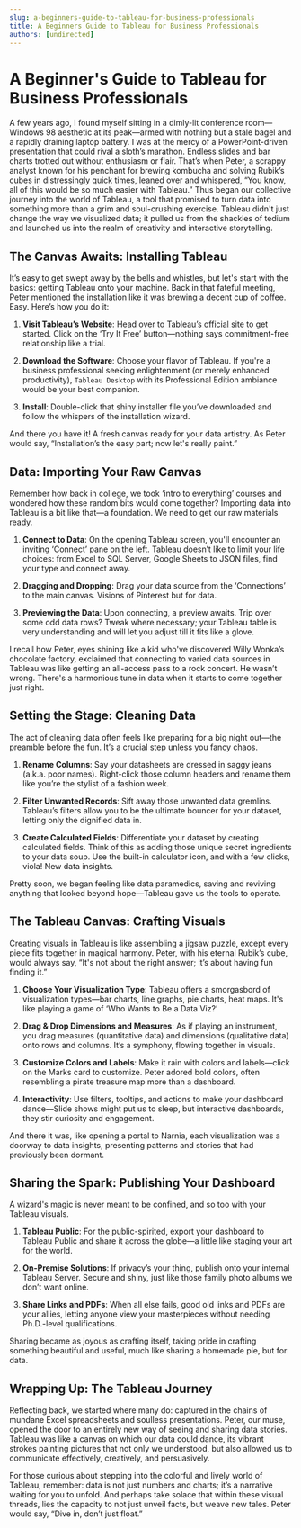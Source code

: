 ```yaml
---
slug: a-beginners-guide-to-tableau-for-business-professionals
title: A Beginners Guide to Tableau for Business Professionals
authors: [undirected]
---
```



# A Beginner's Guide to Tableau for Business Professionals

A few years ago, I found myself sitting in a dimly-lit conference room—Windows 98 aesthetic at its peak—armed with nothing but a stale bagel and a rapidly draining laptop battery. I was at the mercy of a PowerPoint-driven presentation that could rival a sloth’s marathon. Endless slides and bar charts trotted out without enthusiasm or flair. That’s when Peter, a scrappy analyst known for his penchant for brewing kombucha and solving Rubik’s cubes in distressingly quick times, leaned over and whispered, “You know, all of this would be so much easier with Tableau.” Thus began our collective journey into the world of Tableau, a tool that promised to turn data into something more than a grim and soul-crushing exercise. Tableau didn't just change the way we visualized data; it pulled us from the shackles of tedium and launched us into the realm of creativity and interactive storytelling.

## The Canvas Awaits: Installing Tableau

It’s easy to get swept away by the bells and whistles, but let's start with the basics: getting Tableau onto your machine. Back in that fateful meeting, Peter mentioned the installation like it was brewing a decent cup of coffee. Easy. Here’s how you do it:

1. **Visit Tableau’s Website**: Head over to [Tableau’s official site](https://www.tableau.com) to get started. Click on the ‘Try It Free’ button—nothing says commitment-free relationship like a trial.
   
2. **Download the Software**: Choose your flavor of Tableau. If you're a business professional seeking enlightenment (or merely enhanced productivity), `Tableau Desktop` with its Professional Edition ambiance would be your best companion.

3. **Install**: Double-click that shiny installer file you’ve downloaded and follow the whispers of the installation wizard. 

And there you have it! A fresh canvas ready for your data artistry. As Peter would say, “Installation’s the easy part; now let's really paint.”

## Data: Importing Your Raw Canvas

Remember how back in college, we took ‘intro to everything’ courses and wondered how these random bits would come together? Importing data into Tableau is a bit like that—a foundation. We need to get our raw materials ready.

1. **Connect to Data**: On the opening Tableau screen, you'll encounter an inviting ‘Connect’ pane on the left. Tableau doesn’t like to limit your life choices: from Excel to SQL Server, Google Sheets to JSON files, find your type and connect away.

2. **Dragging and Dropping**: Drag your data source from the ‘Connections’ to the main canvas. Visions of Pinterest but for data.

3. **Previewing the Data**: Upon connecting, a preview awaits. Trip over some odd data rows? Tweak where necessary; your Tableau table is very understanding and will let you adjust till it fits like a glove.

I recall how Peter, eyes shining like a kid who've discovered Willy Wonka’s chocolate factory, exclaimed that connecting to varied data sources in Tableau was like getting an all-access pass to a rock concert. He wasn’t wrong. There's a harmonious tune in data when it starts to come together just right.

## Setting the Stage: Cleaning Data

The act of cleaning data often feels like preparing for a big night out—the preamble before the fun. It’s a crucial step unless you fancy chaos.

1. **Rename Columns**: Say your datasheets are dressed in saggy jeans (a.k.a. poor names). Right-click those column headers and rename them like you’re the stylist of a fashion week.

2. **Filter Unwanted Records**: Sift away those unwanted data gremlins. Tableau’s filters allow you to be the ultimate bouncer for your dataset, letting only the dignified data in.

3. **Create Calculated Fields**: Differentiate your dataset by creating calculated fields. Think of this as adding those unique secret ingredients to your data soup. Use the built-in calculator icon, and with a few clicks, viola! New data insights.

Pretty soon, we began feeling like data paramedics, saving and reviving anything that looked beyond hope—Tableau gave us the tools to operate.

## The Tableau Canvas: Crafting Visuals

Creating visuals in Tableau is like assembling a jigsaw puzzle, except every piece fits together in magical harmony. Peter, with his eternal Rubik’s cube, would always say, “It's not about the right answer; it’s about having fun finding it.”

1. **Choose Your Visualization Type**: Tableau offers a smorgasbord of visualization types—bar charts, line graphs, pie charts, heat maps. It's like playing a game of ‘Who Wants to Be a Data Viz?’

2. **Drag & Drop Dimensions and Measures**: As if playing an instrument, you drag measures (quantitative data) and dimensions (qualitative data) onto rows and columns. It’s a symphony, flowing together in visuals.

3. **Customize Colors and Labels**: Make it rain with colors and labels—click on the Marks card to customize. Peter adored bold colors, often resembling a pirate treasure map more than a dashboard.

4. **Interactivity**: Use filters, tooltips, and actions to make your dashboard dance—Slide shows might put us to sleep, but interactive dashboards, they stir curiosity and engagement.

And there it was, like opening a portal to Narnia, each visualization was a doorway to data insights, presenting patterns and stories that had previously been dormant.

## Sharing the Spark: Publishing Your Dashboard

A wizard's magic is never meant to be confined, and so too with your Tableau visuals.

1. **Tableau Public**: For the public-spirited, export your dashboard to Tableau Public and share it across the globe—a little like staging your art for the world.

2. **On-Premise Solutions**: If privacy’s your thing, publish onto your internal Tableau Server. Secure and shiny, just like those family photo albums we don’t want online.

3. **Share Links and PDFs**: When all else fails, good old links and PDFs are your allies, letting anyone view your masterpieces without needing Ph.D.-level qualifications.

Sharing became as joyous as crafting itself, taking pride in crafting something beautiful and useful, much like sharing a homemade pie, but for data.

## Wrapping Up: The Tableau Journey

Reflecting back, we started where many do: captured in the chains of mundane Excel spreadsheets and soulless presentations. Peter, our muse, opened the door to an entirely new way of seeing and sharing data stories. Tableau was like a canvas on which our data could dance, its vibrant strokes painting pictures that not only we understood, but also allowed us to communicate effectively, creatively, and persuasively. 

For those curious about stepping into the colorful and lively world of Tableau, remember: data is not just numbers and charts; it’s a narrative waiting for you to unfold. And perhaps take solace that within these visual threads, lies the capacity to not just unveil facts, but weave new tales. Peter would say, “Dive in, don’t just float.”